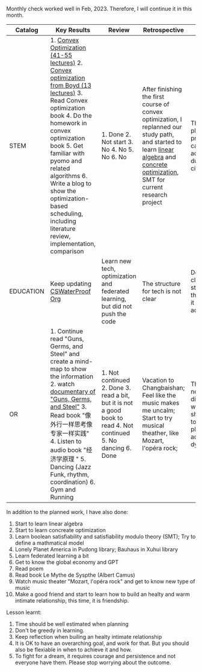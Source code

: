 Monthly check worked well in Feb, 2023. Therefore, I will continue it in this month. 


| Catalog  | Key Results |  Review | Retrospective | Actions  |
|---|---|---|---|---|
| STEM  | 1. [Convex Optimization (41-55 lectures)](https://www.bilibili.com/video/BV1Jt411p7jE?p=39&spm_id_from=pageDriver&vd_source=b2f9d3cbfd56f4dc70d5865866121bbf) 2. [Convex optimization from Boyd (13 lectures)](https://www.bilibili.com/video/BV1Pg4y187Ed/?spm_id_from=333.337.search-card.all.click&vd_source=b2f9d3cbfd56f4dc70d5865866121bbf) 3. Read Convex optimization book 4. Do the homework in convex optimization book 5. Get familiar with pyomo and related algorithms 6. Write a blog to show the optimization-based scheduling, including literature review, implementation, comparison| 1. Done 2. Not start 3. No 4. No 5. No 6. No  | After finishing the first course of convex optimization, I replanned our study path, and started to learn [linear algebra](https://www.bilibili.com/video/BV1a7411M7wH/?spm_id_from=333.999.0.0&vd_source=b2f9d3cbfd56f4dc70d5865866121bbf) and [concrete optimization](https://www.bilibili.com/video/BV1z84y1h7M1/?spm_id_from=333.999.0.0&vd_source=b2f9d3cbfd56f4dc70d5865866121bbf), SMT for current research project  | The learning plan probably can be adjust during the cicle  |
| EDUCATION | Keep updating [CSWaterProof Org](https://github.com/CSWaterProof)  | Learn new tech, optimization and federated learning, but did not push the code  |  The structure for tech is not clear | Define a clear structure, then update it accordinngly |
| OR  | 1. Continue read "Guns, Germs, and Steel" and create a mind-map to show the information 2. watch [documentary of "Guns, Germs, and Steel"](https://www.bilibili.com/video/BV1584y11719/?spm_id_from=333.337.search-card.all.click&vd_source=b2f9d3cbfd56f4dc70d5865866121bbf) 3. Read book "像外行一样思考像专家一样实践" 4. Listen to audio book "经济学原理 " 5. Dancing (Jazz Funk, rhythm, coordination) 6. Gym and Running| 1. Not continued 2. Done 3. read a bit, but it is not a good book to read 4. Not continued 5. No dancing 6. Done | Vacation to Changbaishan; Feel like the music makes me uncalm; Start to try musical theather, like Mozart, l'opéra rock; | There is a need to discuss whether I should stick to monthly plan or adust it dynamically|

In addition to the planned work, I have also done: 
1. Start to learn linear algebra
2. Start to learn concreate optimization
3. Learn boolean satisfiability and satisfiability modulo theory (SMT); Try to define a mathmatical model
4. Lonely Planet America in Pudong library; Bauhaus in Xuhui library
5. Learn federated learning a bit
6. Get to know the global economy and GPT
7. Read poem
8. Read book Le Mythe de Syspthe (Albert Camus)
9. Watch music theater "Mozart, l'opéra rock" and get to know new type of music
10. Make a good friend and start to learn how to build an healty and warm intimate relationship, this time, it is friendship.

Lesson learnt: 
1. Time should be well estimated when planning
2. Don't be greedy in learning. 
3. Keep reflection when builing an healty intimate relationship
4. It is OK to have an overarching goal, and work for that. But you should also be flexiable in when to achieve it and how.  
5. To fight for a dream, it requires courage and persistence and not everyone have them. Please stop worrying about the outcome.

